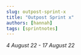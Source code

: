 ```yaml
---
slug: outpost-sprint-x
title: "Outpost Sprint x"
authors: [hannah]
tags: [sprintnotes]
---
```


_4 August 22 - 17 August 22_

<!--truncate-->
